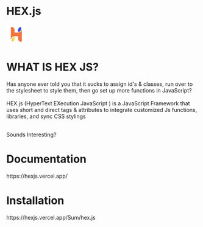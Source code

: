 # HEX.js    
<img src="/Sum/files/sumjs.png" width="50">
<h1>WHAT IS HEX JS?</h1>

<div>Has anyone ever told you that it sucks to assign id's & classes, run over to the stylesheet to style them, then go set up more functions in JavaScript?</div>

<br>
<div color="black" ><span bold>HEX.js (HyperText EXecution JavaScript ) is a JavaScript Framework that uses short and direct tags & attributes to integrate customized Js functions, libraries, and sync CSS stylings</div> <br>


 <p><size font="Rubik" typetext bold>Sounds Interesting?</size></p>

<h1 onclick="location.href='https://hexjs.vercel.app/';">Documentation</h1>
https://hexjs.vercel.app/

<h1>Installation</h1>
https://hexjs.vercel.app/Sum/hex.js

  </body>  
  </html>
     
